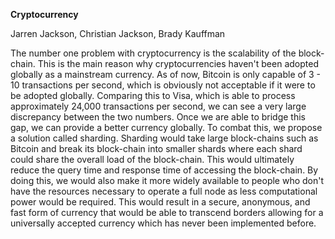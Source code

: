 **Cryptocurrency**

Jarren Jackson, Christian Jackson, Brady Kauffman

The number one problem with cryptocurrency is the scalability of the block-chain. This is the main reason why cryptocurrencies haven't been adopted globally as a mainstream currency. As of now, Bitcoin is only capable of 3 - 10 transactions per second, which is obviously not acceptable if it were to be adopted globally. Comparing this to Visa, which is able to process approximately 24,000 transactions per second, we can see a very large discrepancy between the two numbers. Once we are able to bridge this gap, we can provide a better currency globally. To combat this, we propose a solution called sharding. Sharding would take large block-chains such as Bitcoin and break its block-chain into smaller shards where each shard could share the overall load of the block-chain. This would ultimately reduce the query time and response time of accessing the block-chain. By doing this, we would also make it more widely available to people who don't have the resources necessary to operate a full node as less computational power would be required. This would result in a secure, anonymous, and fast form of currency that would be able to transcend borders allowing for a universally accepted currency which has never been implemented before.
